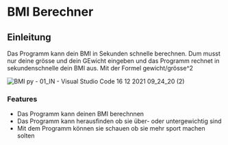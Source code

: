 # BMI Berechner

## Einleitung

Das Programm kann dein BMI in Sekunden schnelle berechnen. Dum musst nur deine grösse und dein GEwicht eingeben und das Programm rechnet in sekundenschnelle dein BMI aus. Mit der Formel gewicht/grösse^2
    

![BMI py - 01_IN - Visual Studio Code 16 12 2021 09_24_20 (2)](https://user-images.githubusercontent.com/96227838/146335025-6f86dea6-63c8-4574-94fd-e8b2c67a89b4.png)

### Features

- Das Programm kann deinen BMI berechnnen
- Das Programm kann herausfinden ob sie über- oder untergewichtig sind
- Mit dem Programm können sie schauen ob sie mehr sport machen solten
